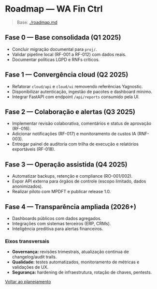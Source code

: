 <!-- proj/02-planejamento/roadmap-spec.md -->
# Roadmap — WA Fin Ctrl

> Base: [./roadmap.md](./roadmap.md)

## Fase 0 — Base consolidada (Q1 2025)
- Concluir migração documental para `proj/`.
- Validar pipeline local (RF-001 a RF-012) com dados reais.
- Documentar políticas LGPD e RNFs críticos.

## Fase 1 — Convergência cloud (Q2 2025)
- Refatorar `cloud/api` e `cloud/ui` removendo referências Yagnostic.
- Disponibilizar autenticação, ingestão de pacotes e dashboard mínimo.
- Integrar FastAPI com endpoint `/api/reports` consumido pela UI.

## Fase 2 — Colaboração e alertas (Q3 2025)
- Implementar revisão colaborativa, comentários e status de aprovação (RF-016).
- Adicionar notificações (RF-017) e monitoramento de custos IA (RNF-003).
- Entregar painel de auditoria com trilha de execução e relatórios exportáveis (RF-018).

## Fase 3 — Operação assistida (Q4 2025)
- Automatizar backups, retenção e compliance (RO-001/002).
- Expor API externa para órgãos de controle (escopo limitado, dados anonimizados).
- Realizar piloto com MPDFT e publicar release 1.0.

## Fase 4 — Transparência ampliada (2026+)
- Dashboards públicos com dados agregados.
- Integrações com sistemas terceiros (ERP, CRMs).
- Inteligência preditiva para alertas financeiros.

### Eixos transversais
- **Governança:** revisões trimestrais, atualização contínua de changelog/audit trails.
- **Qualidade:** testes automatizados, monitoramento de métricas e validações de UX.
- **Segurança:** hardening de infraestrutura, rotação de chaves, pentests.

[Voltar ao planejamento](README-spec.md)
